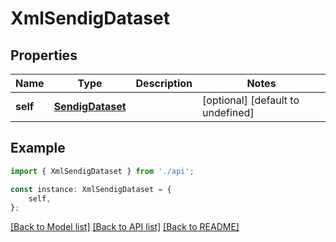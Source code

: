 # XmlSendigDataset


## Properties

Name | Type | Description | Notes
------------ | ------------- | ------------- | -------------
**self** | [**SendigDataset**](SendigDataset.md) |  | [optional] [default to undefined]

## Example

```typescript
import { XmlSendigDataset } from './api';

const instance: XmlSendigDataset = {
    self,
};
```

[[Back to Model list]](../README.md#documentation-for-models) [[Back to API list]](../README.md#documentation-for-api-endpoints) [[Back to README]](../README.md)
